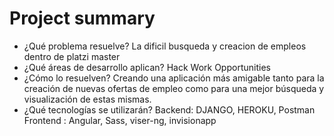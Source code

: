 # Project summary
- ¿Qué problema resuelve?
La dificil busqueda y creacion de empleos dentro de platzi master
- ¿Qué áreas de desarrollo aplican?
Hack Work Opportunities
- ¿Cómo lo resuelven?
Creando una aplicación más amigable tanto para la creación de nuevas ofertas de empleo como para una mejor búsqueda y visualización de estas mismas.
- ¿Qué tecnologías se utilizarán?
 Backend: DJANGO, HEROKU, Postman
 Frontend : Angular, Sass, viser-ng, invisionapp